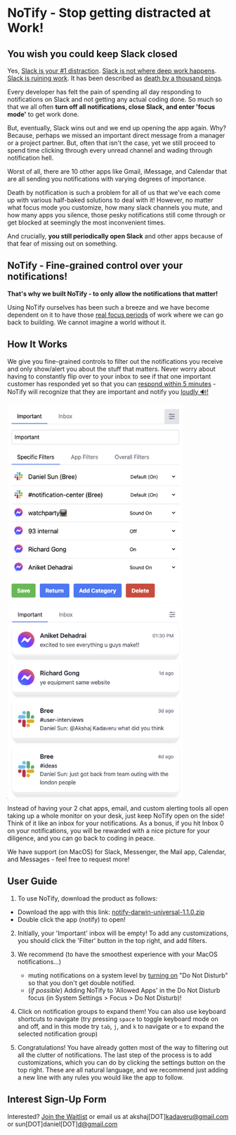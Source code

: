# NoTify - Stop getting distracted at Work!

## You wish you could keep Slack closed

Yes, [Slack is your #1 distraction](https://www.forbes.com/sites/lucianapaulise/2023/05/04/yes-slack-is-your-1-distraction-here-is-how-to-improve-your-productivity/?sh=837f6db3bff8). [Slack is not where deep work happens](https://blog.nuclino.com/slack-is-not-where-deep-work-happens). [Slack is ruining work](https://www.wired.co.uk/article/slack-ruining-work). It has been described as [death by a thousand pings](https://medium.com/counter-intuition/the-hidden-side-of-using-slack-2443d9b66f8a).

Every developer has felt the pain of spending all day responding to notifications on Slack and not getting any actual coding done. So much so that we all often **turn off all notifications, close Slack, and enter 'focus mode'** to get work done.

But, eventually, Slack wins out and we end up opening the app again. Why? Because, perhaps we missed an important direct message from a manager or a project partner. But, often that isn't the case, yet we still proceed to spend time clicking through every unread channel and wading through notification hell.

Worst of all, there are 10 other apps like Gmail, iMessage, and Calendar that are all sending you notifications with varying degrees of importance.

Death by notification is such a problem for all of us that we've each come up with various half-baked solutions to deal with it! However, no matter what focus mode you customize, how many slack channels you mute, and how many apps you silence, those pesky notifications still come through or get blocked at seemingly the most inconvenient times.

And crucially, **you still periodically open Slack** and other apps because of that fear of missing out on something.

## NoTify - Fine-grained control over your notifications!

**That's why we built NoTify - to only allow the notifications that matter!**

Using NoTify ourselves has been such a breeze and we have become dependent on it to have those [real focus periods](https://www.getclockwise.com/blog/what-is-focus-time#:~:text=Focus%20Time%20is%20two%20or,give%20it%20your%20undivided%20attention) of work where we can go back to building. We cannot imagine a world without it.

## How It Works

We give you fine-grained controls to filter out the notifications you receive and only show/alert you about the stuff that matters. Never worry about having to constantly flip over to your inbox to see if that one important customer has responded yet so that you can [respond within 5 minutes](https://conversion-monster.com/lead-response-time/) - NoTify will recognize that they are important and notify you [loudly 🔊!](pitch_images/notification_sound.wav)

<img src="pitch_images/PreFilter.png" alt="PreFilter" width="400"/>
<img src="pitch_images/PreNotifications.png" align="top" alt="PreNotifications" width="400"/>

Instead of having your 2 chat apps, email, and custom alerting tools all open taking up a whole monitor on your desk, just keep NoTify open on the side! Think of it like an inbox for your notifications. As a bonus, if you hit Inbox 0 on your notifications, you will be rewarded with a nice picture for your diligence, and you can go back to coding in peace.

We have support (on MacOS) for Slack, Messenger, the Mail app, Calendar, and Messages - feel free to request more!

## User Guide

1. To use NoTify, download the product as follows:

- Download the app with this link: [notify-darwin-universal-1.1.0.zip](https://github.com/No-Tify/NoTify-desktop-releases/releases/download/v1.1.0/notify-darwin-universal-1.1.0.zip)
- Double click the app (notify) to open!

2. Initially, your 'Important' inbox will be empty! To add any customizations, you should click the 'Filter' button in the top right, and add filters.

3. We recommend (to have the smoothest experience with your MacOS notifications...)

   - muting notifications on a system level by [turning on](https://support.apple.com/en-gb/guide/mac-help/mchl999b7c1a/mac) "Do Not Disturb" so that you don't get double notified.
   - (_if possible_) Adding NoTify to 'Allowed Apps' in the Do Not Disturb focus (in System Settings > Focus > Do Not Disturb)!

4. Click on notification groups to expand them! You can also use keyboard shortcuts to navigate (try pressing `space` to toggle keyboard mode on and off, and in this mode try `tab`, `j`, and `k` to navigate or `e` to expand the selected notification group)

5. Congratulations! You have already gotten most of the way to filtering out all the clutter of notifications. The last step of the process is to add customizations, which you can do by clicking the settings button on the top right. These are all natural language, and we recommend just adding a new line with any rules you would like the app to follow.

<!-- You can also follow along in the video below -->

## Interest Sign-Up Form

Interested? [Join the Waitlist](https://docs.google.com/forms/d/e/1FAIpQLSeFzsNkiRDgDT6RgMnjCcpIzzF82qeuUyFZ-y5GwrHGcqL9hA/viewform?usp=sf_link) or email us at akshaj[DOT]kadaveru@gmail.com or sun[DOT]daniel[DOT]d@gmail.com
